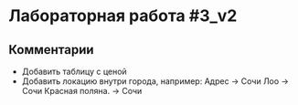# Лабораторная работа #3_v2

## Комментарии

- Добавить таблицу с ценой 
- Добавить локацию внутри города, например: 
Адрес -> Сочи
Лоо -> Сочи
Красная поляна. -> Сочи
